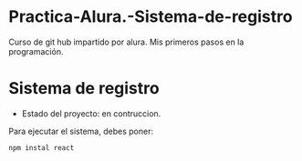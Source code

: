  # Practica-Alura.-Sistema-de-registro

Curso de git hub impartido por alura. Mis primeros pasos en la programación. 

<h1> Sistema de registro </h1>

- Estado del proyecto: en contruccion.

Para ejecutar el sistema, debes poner:

 ```npm instal react```

